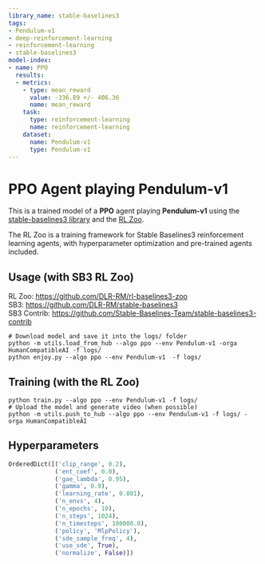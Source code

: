 ```yaml
---
library_name: stable-baselines3
tags:
- Pendulum-v1
- deep-reinforcement-learning
- reinforcement-learning
- stable-baselines3
model-index:
- name: PPO
  results:
  - metrics:
    - type: mean_reward
      value: -336.89 +/- 406.36
      name: mean_reward
    task:
      type: reinforcement-learning
      name: reinforcement-learning
    dataset:
      name: Pendulum-v1
      type: Pendulum-v1
---
```


# **PPO** Agent playing **Pendulum-v1**
This is a trained model of a **PPO** agent playing **Pendulum-v1**
using the [stable-baselines3 library](https://github.com/DLR-RM/stable-baselines3)
and the [RL Zoo](https://github.com/DLR-RM/rl-baselines3-zoo).

The RL Zoo is a training framework for Stable Baselines3
reinforcement learning agents,
with hyperparameter optimization and pre-trained agents included.

## Usage (with SB3 RL Zoo)

RL Zoo: https://github.com/DLR-RM/rl-baselines3-zoo<br/>
SB3: https://github.com/DLR-RM/stable-baselines3<br/>
SB3 Contrib: https://github.com/Stable-Baselines-Team/stable-baselines3-contrib

```
# Download model and save it into the logs/ folder
python -m utils.load_from_hub --algo ppo --env Pendulum-v1 -orga HumanCompatibleAI -f logs/
python enjoy.py --algo ppo --env Pendulum-v1  -f logs/
```

## Training (with the RL Zoo)
```
python train.py --algo ppo --env Pendulum-v1 -f logs/
# Upload the model and generate video (when possible)
python -m utils.push_to_hub --algo ppo --env Pendulum-v1 -f logs/ -orga HumanCompatibleAI
```

## Hyperparameters
```python
OrderedDict([('clip_range', 0.2),
             ('ent_coef', 0.0),
             ('gae_lambda', 0.95),
             ('gamma', 0.9),
             ('learning_rate', 0.001),
             ('n_envs', 4),
             ('n_epochs', 10),
             ('n_steps', 1024),
             ('n_timesteps', 100000.0),
             ('policy', 'MlpPolicy'),
             ('sde_sample_freq', 4),
             ('use_sde', True),
             ('normalize', False)])
```
